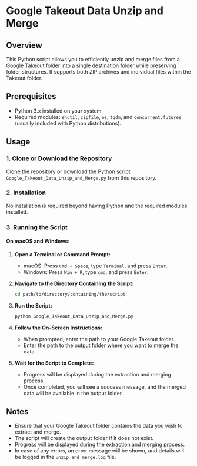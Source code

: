# Google Takeout Data Unzip and Merge

## Overview

This Python script allows you to efficiently unzip and merge files from a Google Takeout folder into a single destination folder while preserving folder structures. It supports both ZIP archives and individual files within the Takeout folder.

## Prerequisites

- Python 3.x installed on your system.
- Required modules: `shutil`, `zipfile`, `os`, `tqdm`, and `concurrent.futures` (usually included with Python distributions).

## Usage

### 1. Clone or Download the Repository

Clone the repository or download the Python script `Google_Takeout_Data_Unzip_and_Merge.py` from this repository.

### 2. Installation

No installation is required beyond having Python and the required modules installed.

### 3. Running the Script

#### On macOS and Windows:

1. **Open a Terminal or Command Prompt:**
    - macOS: Press `Cmd + Space`, type `Terminal`, and press `Enter`.
    - Windows: Press `Win + R`, type `cmd`, and press `Enter`.

2. **Navigate to the Directory Containing the Script:**

    ```sh
    cd path/to/directory/containing/the/script
    ```

3. **Run the Script:**

    ```sh
    python Google_Takeout_Data_Unzip_and_Merge.py
    ```

4. **Follow the On-Screen Instructions:**
    - When prompted, enter the path to your Google Takeout folder.
    - Enter the path to the output folder where you want to merge the data.

5. **Wait for the Script to Complete:**
    - Progress will be displayed during the extraction and merging process.
    - Once completed, you will see a success message, and the merged data will be available in the output folder.

## Notes

- Ensure that your Google Takeout folder contains the data you wish to extract and merge.
- The script will create the output folder if it does not exist.
- Progress will be displayed during the extraction and merging process.
- In case of any errors, an error message will be shown, and details will be logged in the `unzip_and_merge.log` file.

